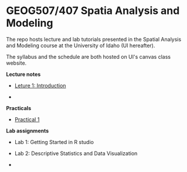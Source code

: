 # GEOG507/407 Spatia Analysis and Modeling

The repo hosts lecture and lab tutorials presented in the Spatial Analysis and Modeling course at the University of Idaho (UI hereafter). 

The syllabus and the schedule are both hosted on UI's canvas class website.

**Lecture notes**

-   [Leture 1: Introduction](Lecture_notes/Lecture1.html)

-   

**Practicals**

-   [Practical 1](Practicals/1_Practical.html)

**Lab assignments**

-   Lab 1: Getting Started in R studio

-   Lab 2: Descriptive Statistics and Data Visualization

-   

